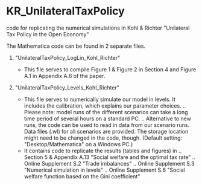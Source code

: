 # KR_UnilateralTaxPolicy
code for replicating the numerical simulations in Kohl & Richter "Unilateral Tax Policy in the Open Economy"

The Mathematica code can be found in 2 separate files. 

1) "UnilateralTaxPolicy_LogLin_Kohl_Richter"
    - This file serves to compile Figure 1 & Figure 2 in Section 4 and Figure A.1 in Appendix A.6 of the paper.

3) "UnilateralTaxPolicy_Levels_Kohl_Richter"
    - This file serves to numerically simulate our model in levels. It includes the calibration, which explains our parameter choices. 
      .. Please note: model runs of the different scenarios can take a long time period of several hours on a standard PC. 
      .. Alternative to new runs, the code can be used to read in data from our scenario runs. Data files (.wl) for all scenarios are 
         provided. The storage location might need to be changed in the code, though. (Default setting: "Desktop/Mathematica" on a Windows PC.)
    - It contains code to replicate the results (tables and figures) in 
      .. Section 5 & Appendix A.13 "Social welfare and the optimal tax rate"
      .. Online Supplement S.2 "Trade imbalances"
      .. Online Supplement S.3 "Numerical simulation in levels"
      .. Online Supplement S.6 "Social welfare function based on the Gini coefficient"
